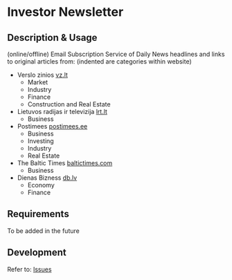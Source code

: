 # Investor Newsletter

## Description & Usage

(online/offline) Email Subscription Service of Daily News headlines and links to original articles from:
(indented are categories within website)

- Verslo zinios [vz.lt](https://www.vz.lt/)
    - Market
    - Industry
    - Finance
    - Construction and Real Estate
- Lietuvos radijas ir televizija [lrt.lt](https://www.lrt.lt/)
    - Business
- Postimees [postimees.ee](https://www.postimees.ee/)
    - Business
    - Investing
    - Industry
    - Real Estate
- The Baltic Times [baltictimes.com](https://www.baltictimes.com/news_business/)
    - Business
- Dienas Bizness [db.lv](https://www.db.lv/)
    - Economy
    - Finance

## Requirements

To be added in the future


## Development

Refer to: [Issues](https://github.com/yomajo/Investor-Newsletter/Issues)
